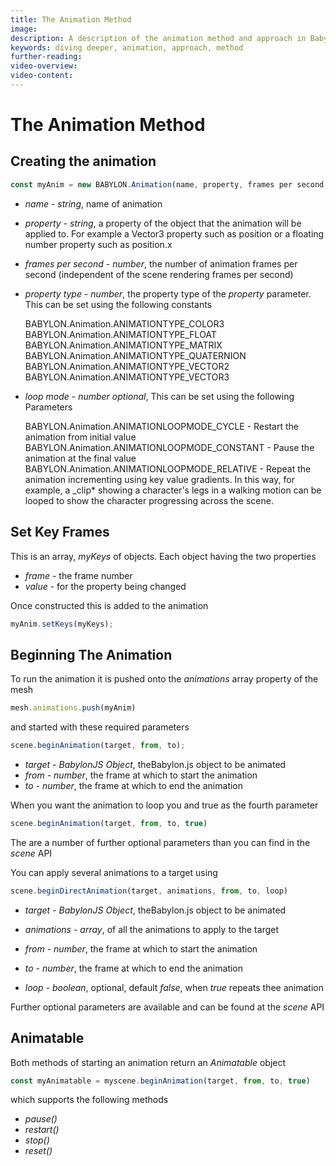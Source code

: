 ```yaml
---
title: The Animation Method
image: 
description: A description of the animation method and approach in Babylon.js.
keywords: diving deeper, animation, approach, method
further-reading:
video-overview:
video-content:
---
```


# The Animation Method

## Creating the animation
```javascript
const myAnim = new BABYLON.Animation(name, property, frames per second, property type, loop mode)
```
-   _name_ - _string_, name of animation

-   _property_ - _string_, a property of the object that the animation will be applied to. For example a Vector3 property such as position or a floating number property such as position.x

-   _frames per second_ - _number_, the number of animation frames per second (independent of the scene rendering frames per second)

-   _property type_ - _number_, the property type of the _property_ parameter. This can be set using the following constants

    BABYLON.Animation.ANIMATIONTYPE_COLOR3  
    BABYLON.Animation.ANIMATIONTYPE_FLOAT  
    BABYLON.Animation.ANIMATIONTYPE_MATRIX  
    BABYLON.Animation.ANIMATIONTYPE_QUATERNION  
    BABYLON.Animation.ANIMATIONTYPE_VECTOR2  
    BABYLON.Animation.ANIMATIONTYPE_VECTOR3

-   _loop mode_ - _number optional_, This can be set using the following Parameters

    BABYLON.Animation.ANIMATIONLOOPMODE_CYCLE - Restart the animation from initial value  
    BABYLON.Animation.ANIMATIONLOOPMODE_CONSTANT - Pause the animation at the final value  
    BABYLON.Animation.ANIMATIONLOOPMODE_RELATIVE - Repeat the animation incrementing using key value gradients. In this way, for example, a \_clip* showing a character's legs in a walking motion can be looped to show the character progressing across the scene.

## Set Key Frames
This is an array, *myKeys* of objects. Each object having the two properties 

- _frame_ - the frame number
- _value_ - for the property being changed

Once constructed this is added to the animation

```javascript
myAnim.setKeys(myKeys);
```

## Beginning The Animation

To run the animation it is pushed onto the *animations* array property of the mesh

```javascript
mesh.animations.push(myAnim)
```

and started with these required parameters
```javascript
scene.beginAnimation(target, from, to);
```

-   _target_ - _BabylonJS Object_, theBabylon.js object to be animated
-   _from_ - _number_, the frame at which to start the animation
-   _to_ - _number_, the frame at which to end the animation


When you want the animation to loop you and true as the fourth parameter
```javascript
scene.beginAnimation(target, from, to, true)
```

<Playground id="#7V0Y1I" title="Basic Sliding Box Animation" description="An example of basic animation by sliding a box." image="/img/playgroundsAndNMEs/features/divingDeeperAnimationDesign1.jpg"/>

The are a number of further optional parameters than you can find in the *scene* API

You can apply several animations to a target using
```javascript
scene.beginDirectAnimation(target, animations, from, to, loop)
```

-   _target_ - _BabylonJS Object_, theBabylon.js object to be animated

-   _animations_ - _array_, of all the animations to apply to the target

-   _from_ - _number_, the frame at which to start the animation

-   _to_ - _number_, the frame at which to end the animation

-   _loop_ - _boolean_, optional, default *false*, when *true* repeats thee animation

Further optional parameters are available and can be found at the *scene* API

<Playground id="#7V0Y1I#1" title="Sliding Box Direct Animation" description="An example of sliding a box with direct animation." image="/img/playgroundsAndNMEs/features/divingDeeperAnimationDesign1.jpg" isMain={true} category="Animation"/> 

## Animatable

Both methods of starting an animation return an *Animatable* object 

```javascript
const myAnimatable = myscene.beginAnimation(target, from, to, true)
```

which supports the following methods

- _pause()_
- _restart()_
- _stop()_
- _reset()_

<Playground id="#7V0Y1I#2" title="Box animation stop after 5 secs" description="An example of stopping an animation after specific amount of time." image="/img/playgroundsAndNMEs/features/divingDeeperAnimationDesign1.jpg" isMain={true} category="Animation"/>  
